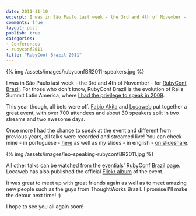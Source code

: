 ```yaml
---
date: 2011-11-10
excerpt: I was in São Paulo last week - the 3rd and 4th of November - for [RubyConf Brazil](http://rubyconf.com.br). For those who don't know, RubyConf Brazil is the evolution of the Rails Summit Latin America...
comments: true
layout: post
publish: true
categories:
- Conferences
- rubyconf2011
title: "RubyConf Brazil 2011"
---
```

{% img /assets/images/rubyconfBR2011-speakers.jpg %}

I was in São Paulo last week - the 3rd and 4th of November - for [RubyConf Brazil](http://rubyconf.com.br). For those who don't know, RubyConf Brazil is the evolution of Rails Summit Latin America, where [I had the privilege to speak in 2009](http://www.leonardoborges.com/writings/2009/10/18/my-slides-from-rails-summit-09/). 

This year though, all bets were off. [Fabio Akita](http://akitaonrails.com) and [Locaweb](http://www.locaweb.com/) put together a great event, with over 700 attendees and about 30 speakers split in two streams and two awesome days.

Once more I had the chance to speak at the event and different from previous years, all talks were recorded and streamed live! You can check mine - in portuguese - [here](http://www.eventials.com/rubyconfbr/recorded/M2UzZTJkMzY2MzdiNTg2NTUxNWM1MzI3NWY1YjRhMzYjIzM4Mg_3D_3D) as well as my slides - in english - [on slideshare](http://www.slideshare.net/borgesleonardo/clouds-against-the-floods-rubyconfbr2011). 

{% img /assets/images/leo-speaking-rubyconfBR2011.jpg %}

All other talks can be watched from the [eventials' RubyConf Brazil page](http://www.eventials.com/rubyconfbr). Locaweb has also published the official [Flickr album](http://www.flickr.com/photos/locaweb/sets/72157628091808954/) of the event.

It was great to meet up with great friends again as well as to meet amazing new people such as the guys from ThoughtWorks Brazil. I promise I'll make the detour next time! :)

I hope to see you all again soon!


